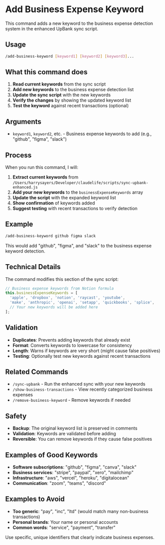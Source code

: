 # Add Business Expense Keyword

This command adds a new keyword to the business expense detection system in the enhanced UpBank sync script.

## Usage

```bash
/add-business-keyword [keyword1] [keyword2] [keyword3]...
```

## What this command does

1. **Read current keywords** from the sync script
2. **Add new keywords** to the business expense detection list
3. **Update the sync script** with the new keywords
4. **Verify the changes** by showing the updated keyword list
5. **Test the keyword** against recent transactions (optional)

## Arguments

- `keyword1`, `keyword2`, etc. - Business expense keywords to add (e.g., "github", "figma", "slack")

## Process

When you run this command, I will:

1. **Extract current keywords** from `/Users/harrysayers/Developer/claudelife/scripts/sync-upbank-enhanced.js`
2. **Add your new keywords** to the `businessExpenseKeywords` array
3. **Update the script** with the expanded keyword list
4. **Show confirmation** of keywords added
5. **Suggest testing** with recent transactions to verify detection

## Example

```bash
/add-business-keyword github figma slack
```

This would add "github", "figma", and "slack" to the business expense keyword detection.

## Technical Details

The command modifies this section of the sync script:

```javascript
// Business expense keywords from Notion formula
this.businessExpenseKeywords = [
  'apple', 'dropbox', 'notion', 'raycast', 'youtube',
  'make', 'anthropic', 'openai', 'setapp', 'quickbooks', 'splice',
  // Your new keywords will be added here
];
```

## Validation

- **Duplicates**: Prevents adding keywords that already exist
- **Format**: Converts keywords to lowercase for consistency
- **Length**: Warns if keywords are very short (might cause false positives)
- **Testing**: Optionally test new keywords against recent transactions

## Related Commands

- `/sync-upbank` - Run the enhanced sync with your new keywords
- `/show-business-transactions` - View recently categorized business expenses
- `/remove-business-keyword` - Remove keywords if needed

## Safety

- **Backup**: The original keyword list is preserved in comments
- **Validation**: Keywords are validated before adding
- **Reversible**: You can remove keywords if they cause false positives

## Examples of Good Keywords

- **Software subscriptions**: "github", "figma", "canva", "slack"
- **Business services**: "stripe", "paypal", "xero", "mailchimp"
- **Infrastructure**: "aws", "vercel", "heroku", "digitalocean"
- **Communication**: "zoom", "teams", "discord"

## Examples to Avoid

- **Too generic**: "pay", "inc", "ltd" (would match many non-business transactions)
- **Personal brands**: Your name or personal accounts
- **Common words**: "service", "payment", "transfer"

Use specific, unique identifiers that clearly indicate business expenses.
